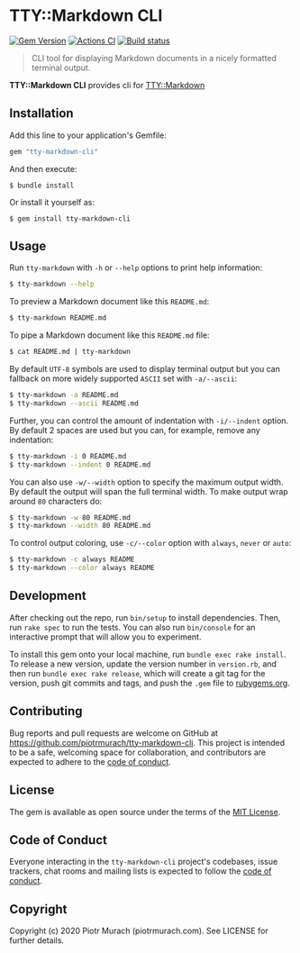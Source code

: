 # TTY::Markdown CLI

[![Gem Version](https://badge.fury.io/rb/tty-markdown-cli.svg)][gem]
[![Actions CI](https://github.com/piotrmurach/tty-markdown-cli/workflows/CI/badge.svg?branch=master)][gh_actions_ci]
[![Build status](https://ci.appveyor.com/api/projects/status/3i2mn2nh9hq1cag2?svg=true)][appveyor]

[gem]: https://badge.fury.io/rb/tty-markdown-cli
[gh_actions_ci]: https://github.com/piotrmurach/tty-markdown-cli/actions?query=workflow%3ACI
[appveyor]: https://ci.appveyor.com/project/piotrmurach/tty-markdown-cli

> CLI tool for displaying Markdown documents in a nicely formatted terminal output.

**TTY::Markdown CLI** provides cli for [TTY::Markdown](https://github.com/piotrmurach/tty-markdown)

## Installation

Add this line to your application's Gemfile:

```ruby
gem "tty-markdown-cli"
```

And then execute:

    $ bundle install

Or install it yourself as:

    $ gem install tty-markdown-cli

## Usage

Run `tty-markdown` with `-h` or `--help` options to print help information:

```bash
$ tty-markdown --help
```

To preview a Markdown document like this `README.md`:

```bash
$ tty-markdown README.md
```

To pipe a Markdown document like this `README.md` file:

```bash
$ cat README.md | tty-markdown
```

By default `UTF-8` symbols are used to display terminal output but you can fallback on more widely supported `ASCII` set with `-a/--ascii`:

```bash
$ tty-markdown -a README.md
$ tty-markdown --ascii README.md
```

Further, you can control the amount of indentation with `-i/--indent` option. By default 2 spaces are used but you can, for example, remove any indentation:

```bash
$ tty-markdown -i 0 README.md
$ tty-markdown --indent 0 README.md
```

You can also use `-w/--width` option to specify the maximum output width. By default the output will span the full terminal width. To make output wrap around `80` characters do:

```bash
$ tty-markdown -w 80 README.md
$ tty-markdown --width 80 README.md
```

To control output coloring, use `-c/--color` option with `always`, `never` or `auto`:

```bash
$ tty-markdown -c always README
$ tty-markdown --color always README
```

## Development

After checking out the repo, run `bin/setup` to install dependencies. Then, run `rake spec` to run the tests. You can also run `bin/console` for an interactive prompt that will allow you to experiment.

To install this gem onto your local machine, run `bundle exec rake install`. To release a new version, update the version number in `version.rb`, and then run `bundle exec rake release`, which will create a git tag for the version, push git commits and tags, and push the `.gem` file to [rubygems.org](https://rubygems.org).

## Contributing

Bug reports and pull requests are welcome on GitHub at https://github.com/piotrmurach/tty-markdown-cli. This project is intended to be a safe, welcoming space for collaboration, and contributors are expected to adhere to the [code of conduct](https://github.com/piotrmurach/tty-markdown-cli/blob/master/CODE_OF_CONDUCT.md).

## License

The gem is available as open source under the terms of the [MIT License](https://opensource.org/licenses/MIT).

## Code of Conduct

Everyone interacting in the `tty-markdown-cli` project's codebases, issue trackers, chat rooms and mailing lists is expected to follow the [code of conduct](https://github.com/piotrmurach/tty-markdown-cli/blob/master/CODE_OF_CONDUCT.md).

## Copyright

Copyright (c) 2020 Piotr Murach (piotrmurach.com). See LICENSE for further details.
